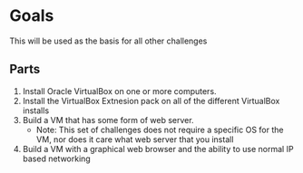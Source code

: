 # Goals
This will be used as the basis for all other challenges
## Parts
1. Install Oracle VirtualBox on one or more computers.
2. Install the VirtualBox Extnesion pack on all of the different VirtualBox installs
3. Build a VM that has some form of web server.
   - Note: This set of challenges does not require a specific OS for the VM, nor does it care what web server that you install
4. Build a VM with a graphical web browser and the ability to use normal IP based networking

